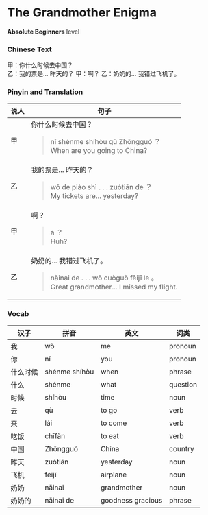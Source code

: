 # The Grandmother Enigma      
**Absolute Beginners** level
### Chinese Text
甲：你什么时候去中国？<br />乙：我的票是... 昨天的？
甲：啊？
乙：奶奶的... 我错过飞机了。

### Pinyin and Translation
|说人|句子|
|----|----|
|甲|你什么时候去中国？<blockquote>nǐ shénme shíhòu qù Zhōngguó ？<br />When are you going to China?</blockquote>|
|乙|我的票是... 昨天的？<blockquote>wǒ de piào shì . . .  zuótiān de ？<br />My tickets are... yesterday?</blockquote>|
|甲|啊？<blockquote>a ？<br />Huh?</blockquote>|
|乙|奶奶的... 我错过飞机了。<blockquote>nǎinai de . . .  wǒ cuòguò fēijī le 。<br />Great grandmother... I missed my flight.</blockquote>|
### Vocab
|汉子|拼音|英文|词类|
|----|----|----|----|
|我|wǒ|me|pronoun|
|你|nǐ|you|pronoun|
|什么时候|shénme shíhòu|when|phrase|
|什么|shénme|what|question|
|时候|shíhòu|time|noun|
|去|qù|to go|verb|
|来|lái|to come|verb|
|吃饭|chīfàn|to eat|verb|
|中国|Zhōngguó|China|country|
|昨天|zuótiān|yesterday|noun|
|飞机|fēijī|airplane|noun|
|奶奶|nǎinai|grandmother|noun|
|奶奶的|nǎinai de|goodness gracious|phrase|